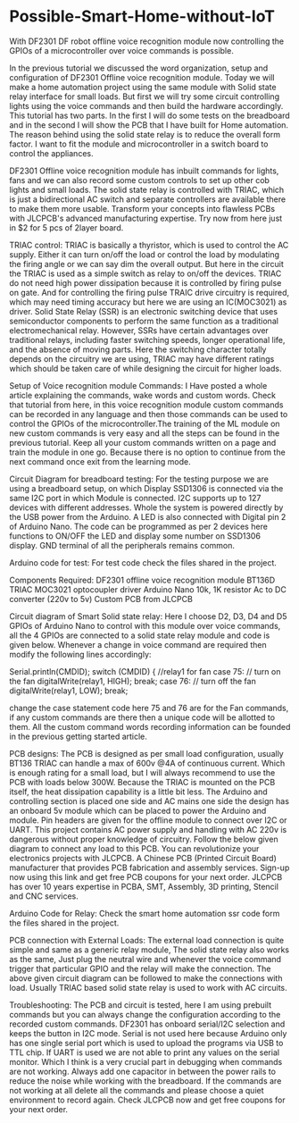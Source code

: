 # Possible-Smart-Home-without-IoT
With DF2301 DF robot offline voice recognition module now controlling the GPIOs of a microcontroller over voice commands is possible.

In the previous tutorial we discussed the word organization, setup and configuration of DF2301 Offline voice recognition module. Today we will make a home automation project using the same module with Solid state relay interface for small loads. But first we will try some circuit controlling lights using the voice commands and then build the hardware accordingly. This tutorial has two parts. In the first I will do some tests on the breadboard and in the second I will show the PCB that I have built for Home automation. The reason behind using the solid state relay is to reduce the overall form factor. I want to fit the module and microcontroller in a switch board to control the appliances.

DF2301 Offline voice recognition module has inbuilt commands for lights, fans and we can also record some custom controls to set up other cob lights and small loads. The solid state relay is controlled with TRIAC, which is just a bidirectional AC switch and separate controllers are available there to make them more usable. Transform your concepts into flawless PCBs with JLCPCB's advanced manufacturing expertise. Try now from here just in $2 for 5 pcs of 2layer board.

TRIAC control:
TRIAC is basically a thyristor, which is used to control the AC supply. Either it can turn on/off the load or control the load by modulating the firing angle or we can say dim the overall output. But here in the circuit the TRIAC is used as a simple switch as relay to on/off the devices. TRIAC do not need high power dissipation because it is controlled by firing pulse on gate. And for controlling the firing pulse TRAIC drive circuitry is required, which may need timing accuracy but here we are using an IC(MOC3021) as driver.
Solid State Relay (SSR) is an electronic switching device that uses semiconductor components to perform the same function as a traditional electromechanical relay. However, SSRs have certain advantages over traditional relays, including faster switching speeds, longer operational life, and the absence of moving parts. Here the switching character totally depends on the circuitry we are using, TRIAC may have different ratings which should be taken care of while designing the circuit for higher loads.

Setup of Voice recognition module Commands:
I Have posted a whole article explaining the commands, wake words and custom words. Check that tutorial from here, in this voice recognition module custom commands can be recorded in any language and then those commands can be used to control the GPIOs of the microcontroller.The training of the ML module on new custom commands is very easy and all the steps can be found in the previous tutorial. Keep all your custom commands written on a page and train the module in one go. Because there is no option to continue from the next command once exit from the learning mode.

Circuit Diagram for breadboard testing:
For the testing purpose we are using a breadboard setup, on which Display SSD1306 is connected via the same I2C port in which Module is connected. I2C supports up to 127 devices with different addresses. Whole the system is powered directly by the USB power from the Arduino. A LED is also connected with Digital pin 2 of Arduino Nano. The code can be programmed as per 2 devices here functions to ON/OFF the LED and display some number on SSD1306 display. GND terminal of all the peripherals remains common.

Arduino code for test: For test code check the files shared in the project.

Components Required:
DF2301 offline voice recognition module
BT136D TRIAC
MOC3021 optocoupler driver
Arduino Nano
10k, 1K resistor
Ac to DC converter (220v to 5v)
Custom PCB from JLCPCB

Circuit diagram of Smart Solid state relay:
Here I choose D2, D3, D4 and D5 GPIOs of Arduino Nano to control with this module over voice commands, all the 4 GPIOs are connected to a solid state relay module and code is given below. Whenever a change in voice command are required then modify the following lines accordingly:

Serial.println(CMDID);
switch (CMDID) {
//relay1 for fan
case 75:                      // turn on the fan
digitalWrite(relay1, HIGH);
break;
case 76:                      // turn off the fan
digitalWrite(relay1, LOW);
break;

change the case statement code here 75 and 76 are for the Fan commands, if any custom commands are there then a unique code will be allotted to them. All the custom command words recording information can be founded in the previous getting started article.

PCB designs:
The PCB is designed as per small load configuration, usually BT136 TRIAC can handle a max of 600v @4A of continuous current. Which is enough rating for a small load, but I will always recommend to use the PCB with loads below 300W. Because the TRIAC is mounted on the PCB itself, the heat dissipation capability is a little bit less. The Arduino and controlling section is placed one side and AC mains one side the design has an onboard 5v module which can be placed to power the Arduino and module. Pin headers are given for the offline module to connect over I2C or UART. This project contains AC power supply and handling with AC 220v is dangerous without proper knowledge of circuitry. Follow the below given diagram to connect any load to this PCB. You can revolutionize your electronics projects with JLCPCB. A Chinese PCB (Printed Circuit Board) manufacturer that provides PCB fabrication and assembly services. Sign-up now using this link and get free PCB coupons for your next order. JLCPCB has over 10 years expertise in PCBA, SMT, Assembly, 3D printing, Stencil and CNC services.

Arduino Code for Relay: Check the smart home automation ssr code form the files shared in the project. 

PCB connection with External Loads:
The external load connection is quite simple and same as a generic relay module, The solid state relay also works as the same, Just plug the neutral wire and whenever the voice command trigger that particular GPIO and the relay will make the connection. The above given circuit diagram can be followed to make the connections with load. Usually TRIAC based solid state relay is used to work with AC circuits.

Troubleshooting:
The PCB and circuit is tested, here I am using prebuilt commands but you can always change the configuration according to the recorded custom commands. DF2301 has onboard serial/I2C selection and keeps the button in I2C mode. Serial is not used here because Arduino only has one single serial port which is used to upload the programs via USB to TTL chip. If UART is used we are not able to print any values on the serial monitor. Which I think is a very crucial part in debugging when commands are not working. Always add one capacitor in between the power rails to reduce the noise while working with the breadboard. If the commands are not working at all delete all the commands and please choose a quiet environment to record again. Check JLCPCB now and get free coupons for your next order.
